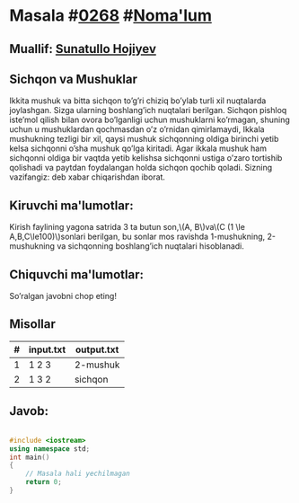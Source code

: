 
<h1>Masala #<a href="https://robocontest.uz/tasks/0268">0268</a> #<a href="https://robocontest.uz/tasks?category=1">Noma'lum</a></h1>
<h2> Muallif: <a href="https://robocontest.uz/profile/sunnat">Sunatullo Hojiyev</a></h2>
<h2>Sichqon va Mushuklar</h2>
<p>Ikkita mushuk va bitta sichqon to’g’ri chiziq bo’ylab turli xil nuqtalarda joylashgan. Sizga ularning boshlang’ich nuqtalari berilgan. Sichqon pishloq iste’mol qilish bilan ovora bo’lganligi uchun mushuklarni ko’rmagan, shuning uchun u mushuklardan qochmasdan o’z o’rnidan qimirlamaydi, Ikkala mushukning tezligi bir xil, qaysi mushuk sichqonning oldiga birinchi yetib kelsa sichqonni o’sha mushuk qo’lga kiritadi. Agar ikkala mushuk ham sichqonni oldiga bir vaqtda yetib kelishsa sichqonni ustiga o’zaro tortishib qolishadi va paytdan foydalangan holda sichqon qochib qoladi. Sizning vazifangiz:
deb xabar chiqarishdan iborat.</p>
<h2>Kiruvchi ma'lumotlar:</h2>
<p>Kirish faylining yagona satrida 3 ta butun son,\(A, B\)va\(C (1 \le A,B,C\le100)\)sonlari berilgan, bu sonlar mos ravishda 1-mushukning, 2-mushukning va sichqonning boshlang’ich nuqtalari hisoblanadi.</p>
<h2>Chiquvchi ma'lumotlar:</h2>
<p>So’ralgan javobni chop eting!</p>
<h2>Misollar</h2>
<table>
    <thead>
        <tr>
            <th>#</th>
            <th>input.txt</th>
            <th>output.txt</th>
        </tr>
    </thead>
    <tbody>
            <tr>
                <td>1</td>
                <td>1 2 3</td>
                <td>2-mushuk</td>
            </tr>
            <tr>
                <td>2</td>
                <td>1 3 2</td>
                <td>sichqon</td>
            </tr>
    </tbody>
    </table>
    
<h2>Javob:</h2>

######
```cpp
#include <iostream>
using namespace std;
int main()
{
    // Masala hali yechilmagan
    return 0;
}
```
